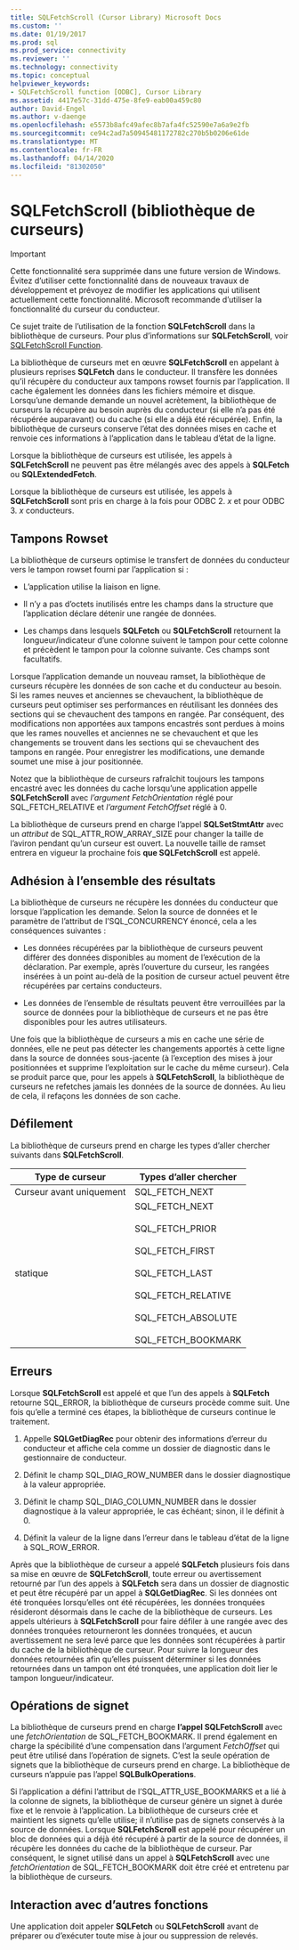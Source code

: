 ```yaml
---
title: SQLFetchScroll (Cursor Library) Microsoft Docs
ms.custom: ''
ms.date: 01/19/2017
ms.prod: sql
ms.prod_service: connectivity
ms.reviewer: ''
ms.technology: connectivity
ms.topic: conceptual
helpviewer_keywords:
- SQLFetchScroll function [ODBC], Cursor Library
ms.assetid: 4417e57c-31dd-475e-8fe9-eab00a459c80
author: David-Engel
ms.author: v-daenge
ms.openlocfilehash: e5573b8afc49afec8b7afa4fc52590e7a6a9e2fb
ms.sourcegitcommit: ce94c2ad7a50945481172782c270b5b0206e61de
ms.translationtype: MT
ms.contentlocale: fr-FR
ms.lasthandoff: 04/14/2020
ms.locfileid: "81302050"
---
```

# <a name="sqlfetchscroll-cursor-library"></a>SQLFetchScroll (bibliothèque de curseurs)
> [!IMPORTANT]  
>  Cette fonctionnalité sera supprimée dans une future version de Windows. Évitez d’utiliser cette fonctionnalité dans de nouveaux travaux de développement et prévoyez de modifier les applications qui utilisent actuellement cette fonctionnalité. Microsoft recommande d’utiliser la fonctionnalité du curseur du conducteur.  
  
 Ce sujet traite de l’utilisation de la fonction **SQLFetchScroll** dans la bibliothèque de curseurs. Pour plus d’informations sur **SQLFetchScroll**, voir [SQLFetchScroll Function](../../../odbc/reference/syntax/sqlfetchscroll-function.md).  
  
 La bibliothèque de curseurs met en œuvre **SQLFetchScroll** en appelant à plusieurs reprises **SQLFetch** dans le conducteur. Il transfère les données qu’il récupère du conducteur aux tampons rowset fournis par l’application. Il cache également les données dans les fichiers mémoire et disque. Lorsqu’une demande demande un nouvel acrètement, la bibliothèque de curseurs la récupère au besoin auprès du conducteur (si elle n’a pas été récupérée auparavant) ou du cache (si elle a déjà été récupérée). Enfin, la bibliothèque de curseurs conserve l’état des données mises en cache et renvoie ces informations à l’application dans le tableau d’état de la ligne.  
  
 Lorsque la bibliothèque de curseurs est utilisée, les appels à **SQLFetchScroll** ne peuvent pas être mélangés avec des appels à **SQLFetch** ou **SQLExtendedFetch**.  
  
 Lorsque la bibliothèque de curseurs est utilisée, les appels à **SQLFetchScroll** sont pris en charge à la fois pour ODBC 2. *x* et pour ODBC 3. *x* conducteurs.  
  
## <a name="rowset-buffers"></a>Tampons Rowset  
 La bibliothèque de curseurs optimise le transfert de données du conducteur vers le tampon rowset fourni par l’application si :  
  
-   L’application utilise la liaison en ligne.  
  
-   Il n’y a pas d’octets inutilisés entre les champs dans la structure que l’application déclare détenir une rangée de données.  
  
-   Les champs dans lesquels **SQLFetch** ou **SQLFetchScroll** retournent la longueur/indicateur d’une colonne suivent le tampon pour cette colonne et précèdent le tampon pour la colonne suivante. Ces champs sont facultatifs.  
  
 Lorsque l’application demande un nouveau ramset, la bibliothèque de curseurs récupère les données de son cache et du conducteur au besoin. Si les rames neuves et anciennes se chevauchent, la bibliothèque de curseurs peut optimiser ses performances en réutilisant les données des sections qui se chevauchent des tampons en rangée. Par conséquent, des modifications non apportées aux tampons encastrés sont perdues à moins que les rames nouvelles et anciennes ne se chevauchent et que les changements se trouvent dans les sections qui se chevauchent des tampons en rangée. Pour enregistrer les modifications, une demande soumet une mise à jour positionnée.  
  
 Notez que la bibliothèque de curseurs rafraîchit toujours les tampons encastré avec les données du cache lorsqu’une application appelle **SQLFetchScroll** avec *l’argument FetchOrientation* réglé pour SQL_FETCH_RELATIVE et *l’argument FetchOffset* réglé à 0.  
  
 La bibliothèque de curseurs prend en charge l’appel **SQLSetStmtAttr** avec un *attribut* de SQL_ATTR_ROW_ARRAY_SIZE pour changer la taille de l’aviron pendant qu’un curseur est ouvert. La nouvelle taille de ramset entrera en vigueur la prochaine fois **que SQLFetchScroll** est appelé.  
  
## <a name="result-set-membership"></a>Adhésion à l’ensemble des résultats  
 La bibliothèque de curseurs ne récupère les données du conducteur que lorsque l’application les demande. Selon la source de données et le paramètre de l’attribut de l’SQL_CONCURRENCY énoncé, cela a les conséquences suivantes :  
  
-   Les données récupérées par la bibliothèque de curseurs peuvent différer des données disponibles au moment de l’exécution de la déclaration. Par exemple, après l’ouverture du curseur, les rangées insérées à un point au-delà de la position de curseur actuel peuvent être récupérées par certains conducteurs.  
  
-   Les données de l’ensemble de résultats peuvent être verrouillées par la source de données pour la bibliothèque de curseurs et ne pas être disponibles pour les autres utilisateurs.  
  
 Une fois que la bibliothèque de curseurs a mis en cache une série de données, elle ne peut pas détecter les changements apportés à cette ligne dans la source de données sous-jacente (à l’exception des mises à jour positionnées et supprime l’exploitation sur le cache du même curseur). Cela se produit parce que, pour les appels à **SQLFetchScroll**, la bibliothèque de curseurs ne refetches jamais les données de la source de données. Au lieu de cela, il refaçons les données de son cache.  
  
## <a name="scrolling"></a>Défilement  
 La bibliothèque de curseurs prend en charge les types d’aller chercher suivants dans **SQLFetchScroll**.  
  
|Type de curseur|Types d’aller chercher|  
|-----------------|-----------------|  
|Curseur avant uniquement|SQL_FETCH_NEXT|  
|statique|SQL_FETCH_NEXT<br /><br /> SQL_FETCH_PRIOR<br /><br /> SQL_FETCH_FIRST<br /><br /> SQL_FETCH_LAST<br /><br /> SQL_FETCH_RELATIVE<br /><br /> SQL_FETCH_ABSOLUTE<br /><br /> SQL_FETCH_BOOKMARK|  
  
## <a name="errors"></a>Erreurs  
 Lorsque **SQLFetchScroll** est appelé et que l’un des appels à **SQLFetch** retourne SQL_ERROR, la bibliothèque de curseurs procède comme suit. Une fois qu’elle a terminé ces étapes, la bibliothèque de curseurs continue le traitement.  
  
1.  Appelle **SQLGetDiagRec** pour obtenir des informations d’erreur du conducteur et affiche cela comme un dossier de diagnostic dans le gestionnaire de conducteur.  
  
2.  Définit le champ SQL_DIAG_ROW_NUMBER dans le dossier diagnostique à la valeur appropriée.  
  
3.  Définit le champ SQL_DIAG_COLUMN_NUMBER dans le dossier diagnostique à la valeur appropriée, le cas échéant; sinon, il le définit à 0.  
  
4.  Définit la valeur de la ligne dans l’erreur dans le tableau d’état de la ligne à SQL_ROW_ERROR.  
  
 Après que la bibliothèque de curseur a appelé **SQLFetch** plusieurs fois dans sa mise en œuvre de **SQLFetchScroll**, toute erreur ou avertissement retourné par l’un des appels à **SQLFetch** sera dans un dossier de diagnostic et peut être récupéré par un appel à **SQLGetDiagRec**. Si les données ont été tronquées lorsqu’elles ont été récupérées, les données tronquées résideront désormais dans le cache de la bibliothèque de curseurs. Les appels ultérieurs à **SQLFetchScroll** pour faire défiler à une rangée avec des données tronquées retourneront les données tronquées, et aucun avertissement ne sera levé parce que les données sont récupérées à partir du cache de la bibliothèque de curseur. Pour suivre la longueur des données retournées afin qu’elles puissent déterminer si les données retournées dans un tampon ont été tronquées, une application doit lier le tampon longueur/indicateur.  
  
## <a name="bookmark-operations"></a>Opérations de signet  
 La bibliothèque de curseurs prend en charge **l’appel SQLFetchScroll** avec une *fetchOrientation* de SQL_FETCH_BOOKMARK. Il prend également en charge la spécibilité d’une compensation dans l’argument *FetchOffset* qui peut être utilisé dans l’opération de signets. C’est la seule opération de signets que la bibliothèque de curseurs prend en charge. La bibliothèque de curseurs n’appuie pas l’appel **SQLBulkOperations**.  
  
 Si l’application a défini l’attribut de l’SQL_ATTR_USE_BOOKMARKS et a lié à la colonne de signets, la bibliothèque de curseur génère un signet à durée fixe et le renvoie à l’application. La bibliothèque de curseurs crée et maintient les signets qu’elle utilise; il n’utilise pas de signets conservés à la source de données. Lorsque **SQLFetchScroll** est appelé pour récupérer un bloc de données qui a déjà été récupéré à partir de la source de données, il récupère les données du cache de la bibliothèque de curseur. Par conséquent, le signet utilisé dans un appel à **SQLFetchScroll** avec une *fetchOrientation* de SQL_FETCH_BOOKMARK doit être créé et entretenu par la bibliothèque de curseurs.  
  
## <a name="interaction-with-other-functions"></a>Interaction avec d’autres fonctions  
 Une application doit appeler **SQLFetch** ou **SQLFetchScroll** avant de préparer ou d’exécuter toute mise à jour ou suppression de relevés.
